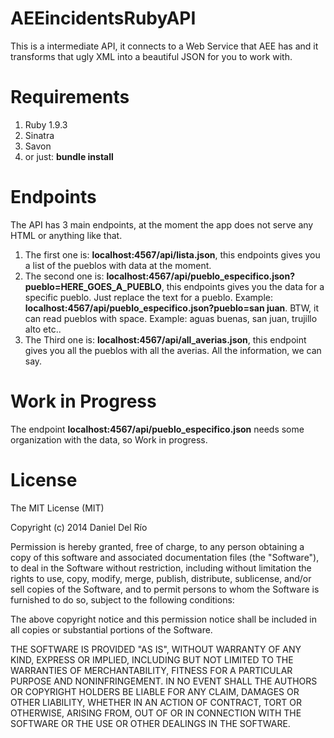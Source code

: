 AEEincidentsRubyAPI
================

This is a intermediate API, it connects to a Web Service that AEE has and it transforms that ugly XML into a 
beautiful JSON for you to work with.

Requirements
=============
1. Ruby 1.9.3
2. Sinatra
3. Savon
4. or just: **bundle install**

Endpoints
===========

The API has 3 main endpoints, at the moment the app does not serve any HTML or anything like that.

1. The first one is: **localhost:4567/api/lista.json**, this endpoints gives you a list of the pueblos with data at the moment.
2. The second one is: **localhost:4567/api/pueblo_especifico.json?pueblo=HERE_GOES_A_PUEBLO**, this endpoints gives you the data 
for a specific pueblo. Just replace the text for a pueblo. Example: **localhost:4567/api/pueblo_especifico.json?pueblo=san juan**. BTW, it can read pueblos with space. Example: aguas buenas, san juan, trujillo alto etc..
3. The Third one is: **localhost:4567/api/all_averias.json**, this endpoint gives you all the pueblos with all the averias. All the information, we can say.

Work in Progress
=================
The endpoint **localhost:4567/api/pueblo_especifico.json** needs some organization with the data, so Work in progress.


License
============
The MIT License (MIT)

Copyright (c) 2014 Daniel Del Río

Permission is hereby granted, free of charge, to any person obtaining a copy
of this software and associated documentation files (the "Software"), to deal
in the Software without restriction, including without limitation the rights
to use, copy, modify, merge, publish, distribute, sublicense, and/or sell
copies of the Software, and to permit persons to whom the Software is
furnished to do so, subject to the following conditions:

The above copyright notice and this permission notice shall be included in
all copies or substantial portions of the Software.

THE SOFTWARE IS PROVIDED "AS IS", WITHOUT WARRANTY OF ANY KIND, EXPRESS OR
IMPLIED, INCLUDING BUT NOT LIMITED TO THE WARRANTIES OF MERCHANTABILITY,
FITNESS FOR A PARTICULAR PURPOSE AND NONINFRINGEMENT. IN NO EVENT SHALL THE
AUTHORS OR COPYRIGHT HOLDERS BE LIABLE FOR ANY CLAIM, DAMAGES OR OTHER
LIABILITY, WHETHER IN AN ACTION OF CONTRACT, TORT OR OTHERWISE, ARISING FROM,
OUT OF OR IN CONNECTION WITH THE SOFTWARE OR THE USE OR OTHER DEALINGS IN
THE SOFTWARE.